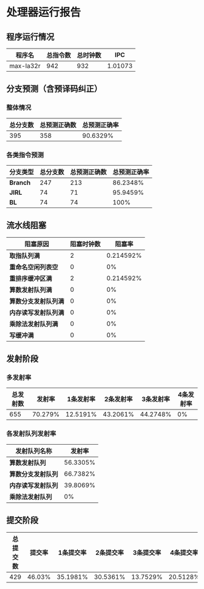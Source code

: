 # 处理器运行报告
## 程序运行情况
|程序名|总指令数|总时钟数|IPC|
|---|---|---|---|
|max-la32r|942|932|1.01073|

## 分支预测（含预译码纠正）
### 整体情况
|总分支数|总预测正确数|总预测正确率|
|---|---|---|
|395|358|90.6329%|

### 各类指令预测
|分支类型|总分支数|总预测正确数|总预测正确率|
|---|---|---|---|
|**Branch**| 247 | 213 | 86.2348%|
|**JIRL**| 74 | 71 | 95.9459%|
|**BL**| 74 | 74 | 100%|

## 流水线阻塞
|阻塞原因|阻塞时钟数|阻塞率|
|---|---|---|
|**取指队列满**| 2 | 0.214592%|
|**重命名空闲列表空**|0 | 0%|
|**重排序缓冲区满**|2 | 0.214592%|
|**算数发射队列满**|0 | 0%|
|**算数分支发射队列满**|0 | 0%|
|**内存读写发射队列满**|0 | 0%|
|**乘除法发射队列满**|0 | 0%|
|**写缓冲满**|0 | 0%|

## 发射阶段
### 多发射率
|总发射数|发射率|1条发射率|2条发射率|3条发射率|4条发射率|
|---|---|---|---|---|---|
|655|70.279%|12.5191%|43.2061%|44.2748%|0%|

### 各发射队列发射率
|发射队列名称|发射率|
|---|---|
|**算数发射队列**|56.3305%|
|**算数分支发射队列**|66.7382%|
|**内存读写发射队列**|39.8069%|
|**乘除法发射队列**|0%|

## 提交阶段
|总提交数|提交率|1条提交率|2条提交率|3条提交率|4条提交率|
|---|---|---|---|---|---|
|429|46.03%|35.1981%|30.5361%|13.7529%|20.5128%|
